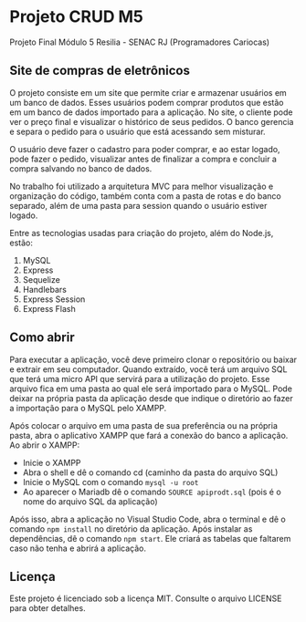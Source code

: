 # Projeto CRUD M5

Projeto Final Módulo 5 Resilia - SENAC RJ (Programadores Cariocas)

## Site de compras de eletrônicos

O projeto consiste em um site que permite criar e armazenar usuários em um banco de dados. Esses usuários podem comprar produtos que estão em um banco de dados importado para a aplicação. No site, o cliente pode ver o preço final e visualizar o histórico de seus pedidos. O banco gerencia e separa o pedido para o usuário que está acessando sem misturar.

O usuário deve fazer o cadastro para poder comprar, e ao estar logado, pode fazer o pedido, visualizar antes de finalizar a compra e concluir a compra salvando no banco de dados.

No trabalho foi utilizado a arquitetura MVC para melhor visualização e organização do código, também conta com a pasta de rotas e do banco separado, além de uma pasta para session quando o usuário estiver logado.

Entre as tecnologias usadas para criação do projeto, além do Node.js, estão:

1. MySQL 
2. Express
3. Sequelize
4. Handlebars
5. Express Session
6. Express Flash

## Como abrir

Para executar a aplicação, você deve primeiro clonar o repositório ou baixar e extrair em seu computador. Quando extraído, você terá um arquivo SQL que terá uma micro API que servirá para a utilização do projeto. Esse arquivo fica em uma pasta ao qual ele será importado para o MySQL. Pode deixar na própria pasta da aplicação desde que indique o diretório ao fazer a importação para o MySQL pelo XAMPP.

Após colocar o arquivo em uma pasta de sua preferência ou na própria pasta, abra o aplicativo XAMPP que fará a conexão do banco a aplicação. Ao abrir o XAMPP:

- Inicie o XAMPP
- Abra o shell e dê o comando cd (caminho da pasta do arquivo SQL)
- Inicie o MySQL com o comando `mysql -u root`
- Ao aparecer o Mariadb dê o comando `SOURCE apiprodt.sql` (pois é o nome do arquivo SQL da aplicação)

Após isso, abra a aplicação no Visual Studio Code, abra o terminal e dê o comando `npm install` no diretório da aplicação. Após instalar as dependências, dê o comando `npm start`. Ele criará as tabelas que faltarem caso não tenha e abrirá a aplicação.

## Licença

Este projeto é licenciado sob a licença MIT. Consulte o arquivo LICENSE para obter detalhes.
